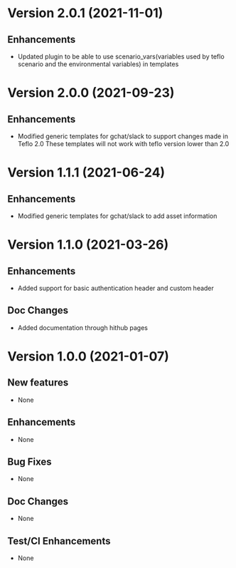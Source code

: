 # Version 2.0.1 (2021-11-01)

## Enhancements
*  Updated plugin to be able to use scenario_vars(variables used by teflo scenario and the environmental variables) in templates


# Version 2.0.0 (2021-09-23)

## Enhancements
*  Modified generic templates for gchat/slack to support changes made in Teflo 2.0
   These templates will not work with teflo version lower than 2.0


# Version 1.1.1 (2021-06-24)

## Enhancements
*  Modified generic templates for gchat/slack to add asset information


# Version 1.1.0 (2021-03-26)

## Enhancements
* Added support for basic authentication header and custom header

## Doc Changes
* Added documentation through hithub pages


# Version 1.0.0 (2021-01-07)

## New features
* None

## Enhancements
* None

## Bug Fixes
* None

## Doc Changes
* None

## Test/CI Enhancements
* None

